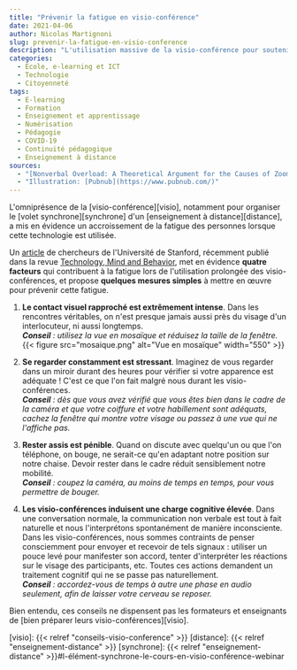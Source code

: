 ```yaml
---
title: "Prévenir la fatigue en visio-conférence"
date: 2021-04-06
author: Nicolas Martignoni
slug: prevenir-la-fatigue-en-visio-conference
description: "L'utilisation massive de la visio-conférence pour soutenir l'enseignement à distance a mis en évidence un accroissement de la fatigue engendrée par ce type de dispositif. Voici quelques clefs pour comprendre et prévenir cette fatigue."
categories:
  - École, e-learning et ICT
  - Technologie
  - Citoyenneté
tags:
  - E-learning
  - Formation
  - Enseignement et apprentissage
  - Numérisation
  - Pédagogie
  - COVID-19
  - Continuité pédagogique
  - Enseignement à distance
sources:
  - "[Nonverbal Overload: A Theoretical Argument for the Causes of Zoom Fatigue](https://tmb.apaopen.org/pub/nonverbal-overload/)"
  - "Illustration: [Pubnub](https://www.pubnub.com/)"
---
```

L'omniprésence de la [visio-conférence][visio], notamment pour organiser le [volet synchrone][synchrone] d'un [enseignement à distance][distance], a mis en évidence un accroissement de la fatigue des personnes lorsque cette technologie est utilisée.

Un [article](https://tmb.apaopen.org/pub/nonverbal-overload/) de chercheurs de l'Université de Stanford, récemment publié dans la revue [Technology, Mind and Behavior](https://tmb.apaopen.org/), met en évidence __quatre facteurs__ qui contribuent à la fatigue lors de l'utilisation prolongée des visio-conférences, et propose __quelques mesures simples__ à mettre en œuvre pour prévenir cette fatigue.

<!--more-->

1. __Le contact visuel rapproché est extrêmement intense__. Dans les rencontres véritables, on n'est presque jamais aussi près du visage d'un interlocuteur, ni aussi longtemps.\
  ___Conseil__ : utilisez la vue en mosaïque et réduisez la taille de la fenêtre._
{{< figure src="mosaique.png" alt="Vue en mosaïque" width="550" >}}

2. __Se regarder constamment est stressant__. Imaginez de vous regarder dans un miroir durant des heures pour vérifier si votre apparence est adéquate ! C'est ce que l'on fait malgré nous durant les visio-conférences.\
  ___Conseil__ : dès que vous avez vérifié que vous êtes bien dans le cadre de la caméra et que votre coiffure et votre habillement sont adéquats, cachez la fenêtre qui montre votre visage ou passez à une vue qui ne l'affiche pas._

3. __Rester assis est pénible__. Quand on discute avec quelqu'un ou que l'on téléphone, on bouge, ne serait-ce qu'en adaptant notre position sur notre chaise. Devoir rester dans le cadre réduit sensiblement notre mobilité.\
  ___Conseil__ : coupez la caméra, au moins de temps en temps, pour vous permettre de bouger._

4. __Les visio-conférences induisent une charge cognitive élevée__. Dans une conversation normale, la communication non verbale est tout à fait naturelle et nous l'interprétons spontanément de manière inconsciente.  Dans les visio-conférences, nous sommes contraints de penser consciemment pour envoyer et recevoir de tels signaux : utiliser un pouce levé pour manifester son accord, tenter d'interpréter les réactions sur le visage des participants, etc. Toutes ces actions demandent un traitement cognitif qui ne se passe pas naturellement.\
  ___Conseil__ : accordez-vous de temps à autre une phase en audio seulement, afin de laisser votre cerveau se reposer._

Bien entendu, ces conseils ne dispensent pas les formateurs et enseignants de [bien préparer leurs visio-conférences][visio].

[visio]: {{< relref "conseils-visio-conference" >}}
[distance]: {{< relref "enseignement-distance" >}}
[synchrone]: {{< relref "enseignement-distance" >}}#l-élément-synchrone-le-cours-en-visio-conférence-webinar
